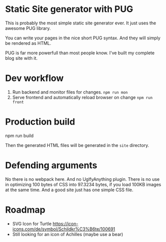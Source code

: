 # Static Site generator with PUG

This is probably the most simple static site generator ever. It just uses the awesome PUG library.

You can write your pages in the nice short PUG syntax. And they will simply be rendered as HTML.

PUG is far more powerfull than most people know. I've built my complete blog site with it.

# Dev workflow

 1. Run backend and monitor files for changes.  `npm run mon`
 2. Serve frontend and automatically reload browser on change `npm run front`


# Production build

  npm run build

Then the generated HTML files will be generated in the `site` directory.

# Defending arguments

No there is no webpack here. And no UglfyAnything plugin. There is no use in optimizing 100 bytes of CSS into 97.3234 bytes, if you load 100KB images at the same time. And a good site just has one simple CSS file.

# Roadmap

 - SVG Icon for Turtle  https://icon-icons.com/de/symbol/Schildkr%C3%B6te/100691
 - Still looking for an icon of Achilles  (maybe use a bear)